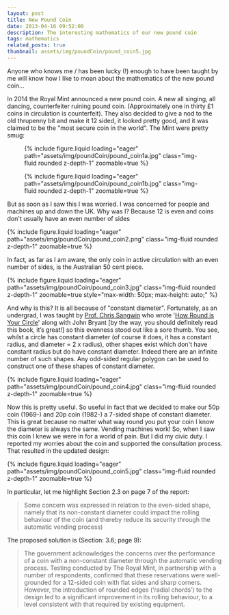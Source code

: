 ```yaml
---
layout: post
title: New Pound Coin
date: 2013-04-16 09:52:00
description: The interesting mathematics of our new pound coin
tags: mathematics
related_posts: true
thumbnail: assets/img/poundCoin/pound_coin5.jpg
---
```


Anyone who knows me / has been lucky (!) enough to have been taught by me will know how I like to moan about the mathematics of the new pound coin…

In 2014 the Royal Mint announced a new pound coin. A new all singing, all dancing, counterfeiter ruining pound coin. (Approximately one in thirty £1 coins in circulation is counterfeit). They also decided to give a nod to the old thrupenny bit and make it 12 sided, it looked pretty good, and it was claimed to be the "most secure coin in the world". The Mint were pretty smug:

<div class="row mt-3">
    <div class="col-sm mt-3 mt-md-0">
    <figure>
        {% include figure.liquid loading="eager" path="assets/img/poundCoin/pound_coin1a.jpg" class="img-fluid rounded z-depth-1" zoomable=true %}
    </figure>
    </div>
    <div class="col-sm mt-3 mt-md-0">
    <figure>
        {% include figure.liquid loading="eager" path="assets/img/poundCoin/pound_coin1b.jpg" class="img-fluid rounded z-depth-1" zoomable=true %}
    </figure>
    </div>
</div>

But as soon as I saw this I was worried. I was concerned for people and machines up and down the UK. Why was I? Because 12 is even and coins don't usually have an even number of sides

<div class="row mt-3">
    <div class="col-sm mt-3 mt-md-0">
        {% include figure.liquid loading="eager" path="assets/img/poundCoin/pound_coin2.png" class="img-fluid rounded z-depth-1" zoomable=true %}
    </div>
</div>

In fact, as far as I am aware, the only coin in active circulation with an even number of sides, is the Australian 50 cent piece.

<div class="row mt-3">
    <div class="col-sm mt-3 mt-md-0">
        {% include figure.liquid 
           loading="eager" 
           path="assets/img/poundCoin/pound_coin3.jpg" 
           class="img-fluid rounded z-depth-1" 
           zoomable=true 
           style="max-width: 50px; max-height: auto;" %}
    </div>
</div>

And why is this? It is all because of "constant diameter". Fortunately, as an undergrad, I was taught by [Prof. Chris Sangwin](https://www.maths.ed.ac.uk/~csangwin/) who wrote '[How Round is Your Circle](https://www.maths.ed.ac.uk/~csangwin/howroundcom/)' along with John Bryant [by the way, you should definitely read this book, it’s great!] so this evenness stood out like a sore thumb. You see, whilst a circle has constant diameter (of course it does, it has a constant radius, and diameter = 2 x radius), other shapes exist which don't have constant radius but do have constant diameter. Indeed there are an infinite number of such shapes. Any odd-sided regular polygon can be used to construct one of these shapes of constant diameter.

<div class="row mt-3">
    <div class="col-sm mt-3 mt-md-0">
        {% include figure.liquid loading="eager" path="assets/img/poundCoin/pound_coin4.jpg" class="img-fluid rounded z-depth-1" zoomable=true %}
    </div>
</div>

Now this is pretty useful. So useful in fact that we decided to make our 50p coin (1969-) and 20p coin (1982-) a 7-sided shape of constant diameter. This is great because no matter what way round you put your coin I know the diameter is always the same. Vending machines work! So, when I saw this coin I knew we were in for a world of pain. But I did my civic duty. I reported my worries about the coin and supported the consultation process. That resulted in the updated design:

<div class="row mt-3">
    <div class="col-sm mt-3 mt-md-0">
        {% include figure.liquid loading="eager" path="assets/img/poundCoin/pound_coin5.jpg" class="img-fluid rounded z-depth-1" zoomable=true %}
    </div>
</div>

In particular, let me highlight Section 2.3 on page 7 of the report:

> Some concern was expressed in relation to the even-sided shape, namely that its non-constant diameter could impact the rolling behaviour of the coin (and thereby reduce its security through the automatic vending process)

The proposed solution is (Section: 3.6; page 9):

> The government acknowledges the concerns over the performance of a coin with a non-constant diameter through the automatic vending process. Testing conducted by The Royal Mint, in partnership with a number of respondents, confirmed that these reservations were well-grounded for a 12-sided coin with flat sides and sharp corners. However, the introduction of rounded edges (‘radial chords’) to the design led to a significant improvement in its rolling behaviour, to a level consistent with that required by existing equipment.
